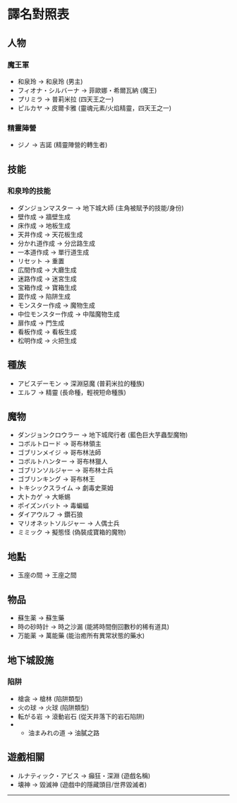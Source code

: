 # 譯名對照表

## 人物
### 魔王軍
- 和泉玲 → 和泉玲 (男主)
- フィオナ・シルバーナ → 菲歐娜・希爾瓦納 (魔王)
- プリミラ → 普莉米拉 (四天王之一)
- ピルカヤ → 皮爾卡雅 (靈魂元素/火焰精靈，四天王之一)

### 精靈陣營
- ジノ → 吉諾 (精靈陣營的轉生者)

## 技能
### 和泉玲的技能
- ダンジョンマスター → 地下城大師 (主角被賦予的技能/身份)
- 壁作成 → 牆壁生成
- 床作成 → 地板生成
- 天井作成 → 天花板生成 
- 分かれ道作成 → 分岔路生成
- 一本道作成 → 單行道生成 
- リセット → 重置
- 広間作成 → 大廳生成
- 迷路作成 → 迷宮生成
- 宝箱作成 → 寶箱生成
- 罠作成 → 陷阱生成
- モンスター作成 → 魔物生成
- 中位モンスター作成 → 中階魔物生成
- 扉作成 → 門生成
- 看板作成 → 看板生成
- 松明作成 → 火把生成

## 種族
- アビスデーモン → 深淵惡魔 (普莉米拉的種族)
- エルフ → 精靈 (長命種，輕視短命種族)

## 魔物
- ダンジョンクロウラー → 地下城爬行者 (藍色巨大芋蟲型魔物)
- コボルトロード → 哥布林領主
- ゴブリンメイジ → 哥布林法師
- コボルトハンター → 哥布林獵人
- ゴブリンソルジャー → 哥布林士兵
- ゴブリンキング → 哥布林王
- トキシックスライム → 劇毒史萊姆
- 大トカゲ → 大蜥蜴
- ポイズンバット → 毒蝙蝠
- ダイアウルフ → 鑽石狼
- マリオネットソルジャー → 人偶士兵
- ミミック → 擬態怪 (偽裝成寶箱的魔物)

## 地點
- 玉座の間 → 王座之間 

## 物品
- 蘇生薬 → 蘇生藥
- 時の砂時計 → 時之沙漏 (能將時間倒回數秒的稀有道具)
- 万能薬 → 萬能藥 (能治癒所有異常狀態的藥水)

## 地下城設施
### 陷阱
- 槍衾 → 槍林 (陷阱類型)
- 火の球 → 火球 (陷阱類型)
- 転がる岩 → 滾動岩石 (從天井落下的岩石陷阱)
- - 油まみれの道 → 油膩之路

## 遊戲相關
- ルナティック・アビス → 癲狂・深淵 (遊戲名稱)
- 壊神 → 毀滅神 (遊戲中的隱藏頭目/世界毀滅者)

---